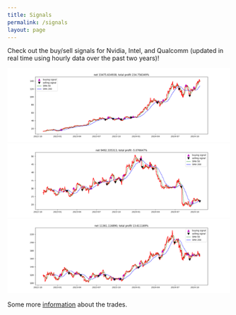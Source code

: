 ```yaml
---
title: Signals
permalink: /signals
layout: page
---
```

Check out the buy/sell signals for Nvidia, Intel, and Qualcomm (updated in real time
using hourly data over the past two years)!

<img src= "monitor/NVDAmac.png" width="600" height="auto" />
<img src= "monitor/INTCmac.png" width="600" height="auto" />
<img src= "monitor/QCOMmac.png" width="600" height="auto" />

Some more [information](monitor/overview_mac.txt) about the trades. 
